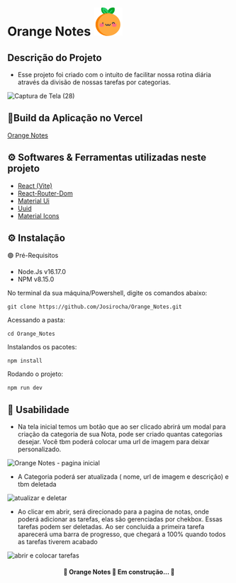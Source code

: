 # Orange Notes ![logo laranja](./src/assets/images/orange.png)

## Descrição do Projeto
-  Esse projeto  foi criado com o intuito de facilitar nossa rotina diária através da divisão de  nossas tarefas por categorias.

![Captura de Tela (28)](https://user-images.githubusercontent.com/102763035/188335478-0a87c17b-135f-4291-9d06-ec1f96c733a1.png)

## 📑Build da Aplicação no Vercel
[Orange Notes](https://orange-notes-g1d6ai1re-josirocha1.vercel.app/)


## ⚙️ Softwares & Ferramentas utilizadas neste projeto 
-  [React (Vite)](https://vitejs.dev/guide/#trying-vite-online)
-  [React-Router-Dom](https://v5.reactrouter.com/web/guides/quick-start)
-  [Material Ui ](https://mui.com/pt/)
-  [Uuid ](https://www.npmjs.com/package/uuid)
- [ Material Icons ](https://mui.com/pt/material-ui/material-icons/)

## ⚙️ Instalação 

🟢 Pré-Requisitos

- Node.Js v16.17.0
- NPM v8.15.0

No terminal da sua máquina/Powershell, digite os comandos abaixo:

```
git clone https://github.com/Josirocha/Orange_Notes.git

```
Acessando a pasta:

```
cd Orange_Notes

```
Instalandos os pacotes:
```
npm install
```
Rodando o projeto:

```
npm run dev
```

## 💌 Usabilidade

- Na tela inicial temos um botão que ao ser clicado abrirá um modal para criação da categoria de sua Nota, pode ser criado quantas categorias desejar. Você tbm poderá colocar uma url de imagem para deixar personalizado.

![Orange Notes - pagina inicial](https://user-images.githubusercontent.com/102763035/188335464-d72120c5-b760-4578-b830-6589f24b29be.gif)

- A Categoria poderá ser atualizada ( nome, url de imagem e descrição) e tbm deletada

![atualizar e deletar](https://user-images.githubusercontent.com/102763035/188336494-961dfe6c-aaa5-4197-8e0e-1ca0d5930697.gif)


- Ao clicar em abrir, será direcionado para a pagina de notas, onde poderá adicionar as tarefas, elas  são gerenciadas por chekbox. Essas tarefas podem ser deletadas. Ao ser concluida a primeira tarefa aparecerá uma barra de progresso, que chegará a 100% quando todos as tarefas tiverem acabado

![abrir e colocar tarefas](https://user-images.githubusercontent.com/102763035/188336605-2c245c69-6395-42f4-b79a-1f26580cf1b0.gif)

<h4 align="center"> 
	🚧 Orange Notes 🚀 Em construção...  🚧
</h4>
